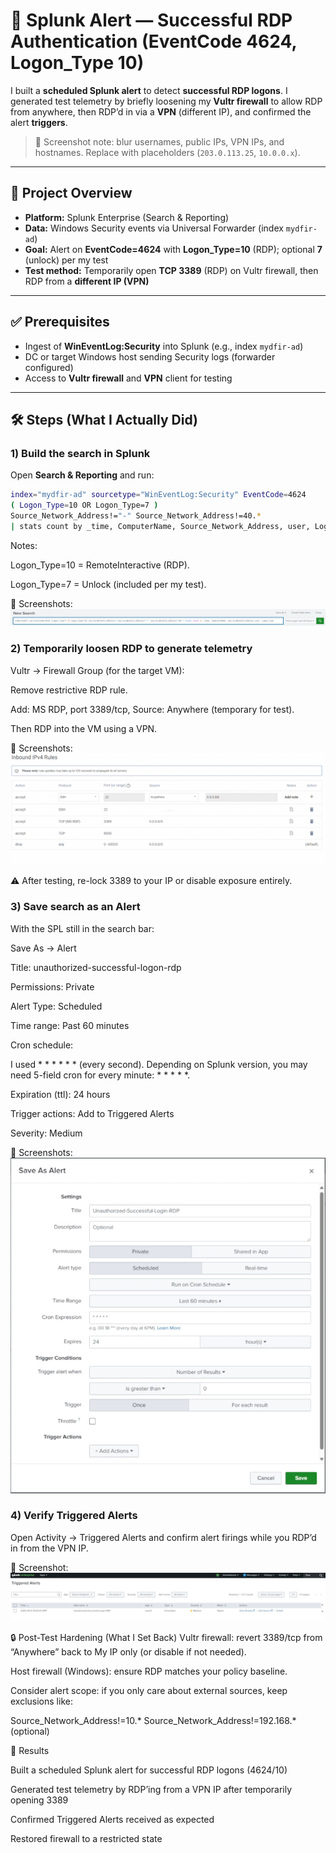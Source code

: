 # 🚨 Splunk Alert — Successful RDP Authentication (EventCode 4624, Logon_Type 10)

I built a **scheduled Splunk alert** to detect **successful RDP logons**. I generated test telemetry by briefly loosening my **Vultr firewall** to allow RDP from anywhere, then RDP’d in via a **VPN** (different IP), and confirmed the alert **triggers**.

> 🔐 Screenshot note: blur usernames, public IPs, VPN IPs, and hostnames. Replace with placeholders (`203.0.113.25`, `10.0.0.x`).

---

## 📌 Project Overview
- **Platform:** Splunk Enterprise (Search & Reporting)
- **Data:** Windows Security events via Universal Forwarder (index `mydfir-ad`)
- **Goal:** Alert on **EventCode=4624** with **Logon_Type=10** (RDP); optional **7** (unlock) per my test
- **Test method:** Temporarily open **TCP 3389** (RDP) on Vultr firewall, then RDP from a **different IP (VPN)**

---

## ✅ Prerequisites
- Ingest of **WinEventLog:Security** into Splunk (e.g., index `mydfir-ad`)
- DC or target Windows host sending Security logs (forwarder configured)
- Access to **Vultr firewall** and **VPN** client for testing

---

## 🛠️ Steps (What I Actually Did)

### 1) Build the search in Splunk
Open **Search & Reporting** and run:

```bash
index="mydfir-ad" sourcetype="WinEventLog:Security" EventCode=4624
( Logon_Type=10 OR Logon_Type=7 )
Source_Network_Address!="-" Source_Network_Address!=40.*
| stats count by _time, ComputerName, Source_Network_Address, user, Logon_Type

```
Notes:

Logon_Type=10 = RemoteInteractive (RDP).

Logon_Type=7 = Unlock (included per my test).

📸 Screenshots:
![Splunk](./screenshots/splunk-search-4624-rdp.png)

### 2) Temporarily loosen RDP to generate telemetry
Vultr → Firewall Group (for the target VM):

Remove restrictive RDP rule.

Add: MS RDP, port 3389/tcp, Source: Anywhere (temporary for test).

Then RDP into the VM using a VPN.

📸 Screenshots:
![Splunk](./screenshots/vultr-fw-3389-anywhere-temp.png)


⚠️ After testing, re-lock 3389 to your IP or disable exposure entirely.

### 3) Save search as an Alert
With the SPL still in the search bar:

Save As → Alert

Title: unauthorized-successful-logon-rdp

Permissions: Private

Alert Type: Scheduled

Time range: Past 60 minutes

Cron schedule:

I used * * * * * * (every second). Depending on Splunk version, you may need 5-field cron for every minute: * * * * *.

Expiration (ttl): 24 hours

Trigger actions: Add to Triggered Alerts

Severity: Medium

📸 Screenshots:
![Splunk Alert](./screenshots/splunk-save-as-alert.png)


### 4) Verify Triggered Alerts
Open Activity → Triggered Alerts and confirm alert firings while you RDP’d in from the VPN IP.

📸 Screenshot:
![Splunk](./screenshots/splunk-triggered-alerts.png)


🔒 Post-Test Hardening (What I Set Back)
Vultr firewall: revert 3389/tcp from “Anywhere” back to My IP only (or disable if not needed).

Host firewall (Windows): ensure RDP matches your policy baseline.

Consider alert scope: if you only care about external sources, keep exclusions like:

Source_Network_Address!=10.* Source_Network_Address!=192.168.* (optional)

🏁 Results

Built a scheduled Splunk alert for successful RDP logons (4624/10)

Generated test telemetry by RDP’ing from a VPN IP after temporarily opening 3389

Confirmed Triggered Alerts received as expected

Restored firewall to a restricted state
